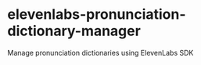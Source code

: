 # elevenlabs-pronunciation-dictionary-manager

Manage pronunciation dictionaries using ElevenLabs SDK

